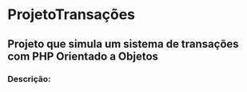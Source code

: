 # ProjetoTransações
## Projeto que simula um sistema de transações com PHP Orientado a Objetos

### Descrição: 
